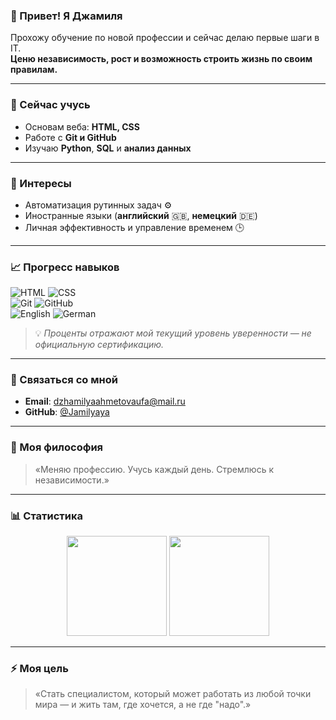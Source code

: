 <!--
  👤 Профиль: Джамиля
  💡 Цель: Сменить профессию, работать удалённо
  🌍 Независимость. Рост. Свобода.
-->

### 👋 Привет! Я Джамиля

Прохожу обучение по новой профессии и сейчас делаю первые шаги в IT.   
**Ценю независимость, рост и возможность строить жизнь по своим правилам.**

---

### 🚀 Сейчас учусь
- Основам веба: **HTML, CSS**
- Работе с **Git и GitHub**
- Изучаю **Python**, **SQL** и **анализ данных**

---

### 🔭 Интересы
- Автоматизация рутинных задач ⚙️  
- Иностранные языки (**английский** 🇬🇧, **немецкий** 🇩🇪)  
- Личная эффективность и управление временем 🕒

---

### 📈 Прогресс навыков

<p>
  <img src="https://img.shields.io/badge/HTML-70%25-FF5733?style=flat&logo=html5" alt="HTML" />
  <img src="https://img.shields.io/badge/CSS-60%25-33A1FF?style=flat&logo=css3" alt="CSS" />
  <br/>
  <img src="https://img.shields.io/badge/Git-50%25-F05032?style=flat&logo=git" alt="Git" />
  <img src="https://img.shields.io/badge/GitHub-50%25-181717?style=flat&logo=github" alt="GitHub" />
  <br/>
  <img src="https://img.shields.io/badge/Английский-B1-0066CC?style=flat" alt="English" />
  <img src="https://img.shields.io/badge/Немецкий-A2-006600?style=flat" alt="German" />
</p>

> 💡 *Проценты отражают мой текущий уровень уверенности — не официальную сертификацию.*

---

### 💬 Связаться со мной
- **Email**: dzhamilyaahmetovaufa@mail.ru 
- **GitHub**: [@Jamilyaya](https://github.com/Jamilyaya)

---

### 🧠 Моя философия
> «Меняю профессию. Учусь каждый день. Стремлюсь к независимости.»

---

### 📊 Статистика

<p align="center">
  <img height="160" src="https://github-readme-stats.vercel.app/api?username=Jamilyaya&show_icons=true&theme=radical&bg_color=00000000&border_color=4A90E2&border_radius=10" />
  <img height="160" src="https://github-readme-stats.vercel.app/api/top-langs/?username=Jamilyaya&layout=compact&theme=radical&bg_color=00000000&border_color=4A90E2&border_radius=10" />
</p>

---

### ⚡ Моя цель
> «Стать специалистом, который может работать из любой точки мира — и жить там, где хочется, а не где "надо".»
